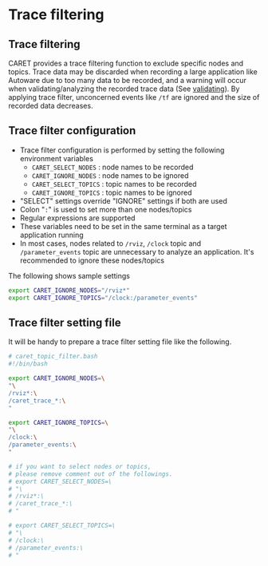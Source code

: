 # Trace filtering

## Trace filtering

CARET provides a trace filtering function to exclude specific nodes and topics. Trace data may be discarded when recording a large application like Autoware due to too many data to be recorded, and a warning will occur when validating/analyzing the recorded trace data (See [validating](./validating.md#tracer-discarded)). By applying trace filter, unconcerned events like `/tf` are ignored and the size of recorded data decreases.

## Trace filter configuration

- Trace filter configuration is performed by setting the following environment variables
  - `CARET_SELECT_NODES` : node names to be recorded
  - `CARET_IGNORE_NODES` : node names to be ignored
  - `CARET_SELECT_TOPICS` : topic names to be recorded
  - `CARET_IGNORE_TOPICS` : topic names to be ignored
- "SELECT" settings override "IGNORE" settings if both are used
- Colon "`:`" is used to set more than one nodes/topics
- Regular expressions are supported
- These variables need to be set in the same terminal as a target application running
- In most cases, nodes related to `/rviz`, `/clock` topic and `/parameter_events` topic are unnecessary to analyze an application. It's recommended to ignore these nodes/topics

The following shows sample settings

```sh
export CARET_IGNORE_NODES="/rviz*"
export CARET_IGNORE_TOPICS="/clock:/parameter_events"
```

## Trace filter setting file

It will be handy to prepare a trace filter setting file like the following.

```sh
# caret_topic_filter.bash
#!/bin/bash

export CARET_IGNORE_NODES=\
"\
/rviz*:\
/caret_trace_*:\
"

export CARET_IGNORE_TOPICS=\
"\
/clock:\
/parameter_events:\
"

# if you want to select nodes or topics,
# please remove comment out of the followings.
# export CARET_SELECT_NODES=\
# "\
# /rviz*:\
# /caret_trace_*:\
# "

# export CARET_SELECT_TOPICS=\
# "\
# /clock:\
# /parameter_events:\
# "
```
